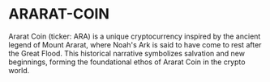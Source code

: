 # ARARAT-COIN
Ararat Coin (ticker: ARA) is a unique cryptocurrency inspired by the ancient legend of Mount Ararat, where Noah's Ark is said to have come to rest after the Great Flood. This historical narrative symbolizes salvation and new beginnings, forming the foundational ethos of Ararat Coin in the crypto world.

